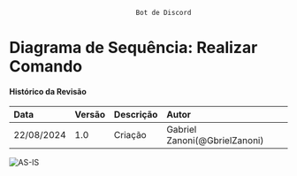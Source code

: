 									Bot de Discord
# Diagrama de Sequência: Realizar Comando
 
#### Histórico da Revisão
| Data   | Versão       | Descrição  |  Autor  |
| :---------- | :--------- | :-------------------------------- | :-------------------------------- |
| 22/08/2024 | 1.0 | Criação  | Gabriel Zanoni(@GbrielZanoni)|


![AS-IS](https://i.imgur.com/bAnJ9bh.png)